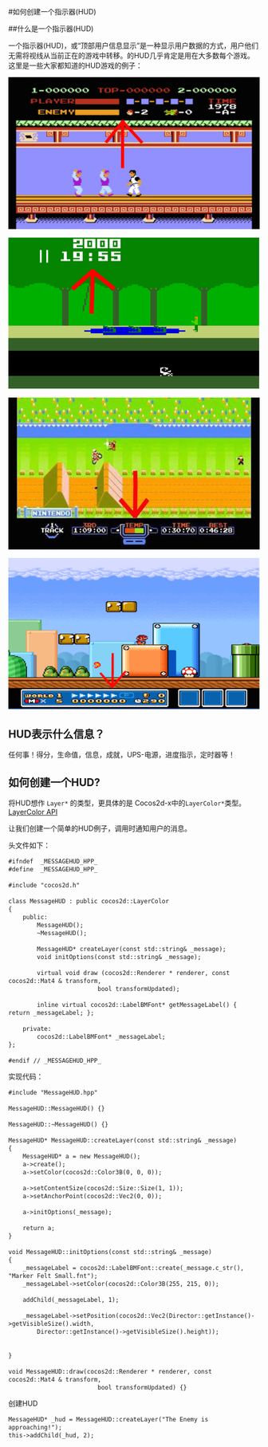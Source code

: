 #如何创建一个指示器(HUD)

##什么是一个指示器(HUD)

一个指示器(HUD)，或“顶部用户信息显示”是一种显示用户数据的方式，用户他们无需将视线从当前正在的游戏中转移。的HUD几乎肯定是用在大多数每个游戏。这里是一些大家都知道的HUD游戏的例子：


![img](res/m_kfm.png)


![img](res/m_pitfall.png)


![img](res/m_excite.jpg)


![img](res/m_mario.png)

## HUD表示什么信息？

任何事！得分，生命值，信息，成就，UPS-电源，进度指示，定时器等！

## 如何创建一个HUD?

将HUD想作 `Layer*` 的类型，更具体的是 Cocos2d-x中的`LayerColor*`类型。[LayerColor API](http://www.cocos2d-x.org/reference/native-cpp/V3.0/d1/de8/classcocos2d_1_1_layer_color.html#ab130d18f75bae5aab246f43f87a00034)

让我们创建一个简单的HUD例子，调用时通知用户的消息。

头文件如下：

```
#ifndef  _MESSAGEHUD_HPP_
#define  _MESSAGEHUD_HPP_

#include "cocos2d.h"

class MessageHUD : public cocos2d::LayerColor
{
    public:
        MessageHUD();
        ~MessageHUD();

        MessageHUD* createLayer(const std::string& _message);
        void initOptions(const std::string& _message);

        virtual void draw (cocos2d::Renderer * renderer, const cocos2d::Mat4 & transform,
                         bool transformUpdated); 

        inline virtual cocos2d::LabelBMFont* getMessageLabel() { return _messageLabel; };

    private:
        cocos2d::LabelBMFont* _messageLabel;
};

#endif // _MESSAGEHUD_HPP_
```

实现代码：

```
#include "MessageHUD.hpp"

MessageHUD::MessageHUD() {}

MessageHUD::~MessageHUD() {}

MessageHUD* MessageHUD::createLayer(const std::string& _message)
{   
    MessageHUD* a = new MessageHUD();
    a->create();
    a->setColor(cocos2d::Color3B(0, 0, 0));

    a->setContentSize(cocos2d::Size::Size(1, 1));
    a->setAnchorPoint(cocos2d::Vec2(0, 0)); 

    a->initOptions(_message);

    return a;
}

void MessageHUD::initOptions(const std::string& _message)
{
    _messageLabel = cocos2d::LabelBMFont::create(_message.c_str(), "Marker Felt Small.fnt");
    _messageLabel->setColor(cocos2d::Color3B(255, 215, 0));

    addChild(_messageLabel, 1);

    _messageLabel->setPosition(cocos2d::Vec2(Director::getInstance()->getVisibleSize().width, 
        Director::getInstance()->getVisibleSize().height));


}

void MessageHUD::draw(cocos2d::Renderer * renderer, const cocos2d::Mat4 & transform,
                         bool transformUpdated) {}
```

创建HUD

```
MessageHUD* _hud = MessageHUD::createLayer("The Enemy is approaching!");
this->addChild(_hud, 2);
```